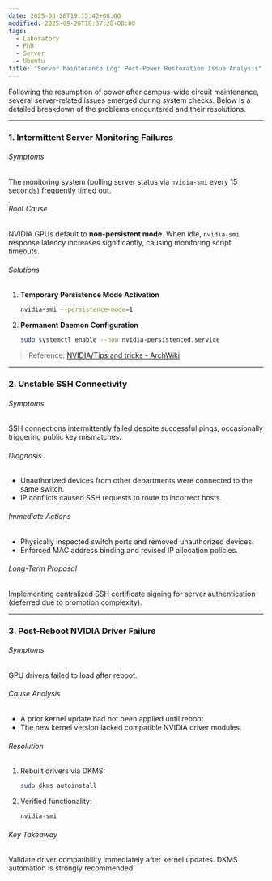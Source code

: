 ```yaml
---
date: 2025-03-28T19:15:42+08:00
modified: 2025-09-20T18:37:28+08:00
tags:
  - Laboratory
  - PhD
  - Server
  - Ubuntu
title: "Server Maintenance Log: Post-Power Restoration Issue Analysis"
---
```


Following the resumption of power after campus-wide circuit maintenance, several server-related issues emerged during system checks. Below is a detailed breakdown of the problems encountered and their resolutions.

---

### 1. Intermittent Server Monitoring Failures

###### Symptoms

The monitoring system (polling server status via `nvidia-smi` every 15 seconds) frequently timed out.

###### Root Cause

NVIDIA GPUs default to **non-persistent mode**. When idle, `nvidia-smi` response latency increases significantly, causing monitoring script timeouts.

###### Solutions

1. **Temporary Persistence Mode Activation**

   ```bash  
   nvidia-smi --persistence-mode=1  
   ```  

2. **Permanent Daemon Configuration**

   ```bash  
   sudo systemctl enable --now nvidia-persistenced.service  
   ```  

> Reference: [NVIDIA/Tips and tricks - ArchWiki](https://wiki.archlinux.org/title/NVIDIA/Tips_and_tricks#Driver_persistence)

---

### 2. Unstable SSH Connectivity

###### Symptoms

SSH connections intermittently failed despite successful pings, occasionally triggering public key mismatches.

###### Diagnosis

- Unauthorized devices from other departments were connected to the same switch.
- IP conflicts caused SSH requests to route to incorrect hosts.

###### Immediate Actions

- Physically inspected switch ports and removed unauthorized devices.
- Enforced MAC address binding and revised IP allocation policies.

###### Long-Term Proposal

Implementing centralized SSH certificate signing for server authentication (deferred due to promotion complexity).

---

### 3. Post-Reboot NVIDIA Driver Failure

###### Symptoms

GPU drivers failed to load after reboot.

###### Cause Analysis

- A prior kernel update had not been applied until reboot.
- The new kernel version lacked compatible NVIDIA driver modules.

###### Resolution

1. Rebuilt drivers via DKMS:

   ```bash  
   sudo dkms autoinstall  
   ```  

2. Verified functionality:

   ```bash  
   nvidia-smi  
   ```  

###### Key Takeaway

Validate driver compatibility immediately after kernel updates. DKMS automation is strongly recommended.
